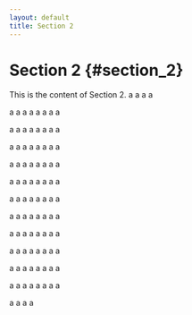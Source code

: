 ```yaml
---
layout: default
title: Section 2
---
```


# Section 2 {#section_2}

This is the content of Section 2.
a
a
a
a

a
a
a
a
a
a
a
a

a
a
a
a
a
a
a
a

a
a
a
a
a
a
a
a

a
a
a
a
a
a
a
a

a
a
a
a
a
a
a
a

a
a
a
a
a
a
a
a

a
a
a
a
a
a
a
a

a
a
a
a
a
a
a
a

a
a
a
a
a
a
a
a

a
a
a
a
a
a
a
a

a
a
a
a
a
a
a
a

a
a
a
a
